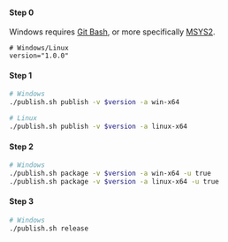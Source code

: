 
#### Step 0

Windows requires [Git Bash](https://gitforwindows.org), or more specifically [MSYS2](https://www.msys2.org).

```
# Windows/Linux
version="1.0.0"
```

#### Step 1

```bash
# Windows
./publish.sh publish -v $version -a win-x64

# Linux
./publish.sh publish -v $version -a linux-x64
```

#### Step 2

```bash
# Windows
./publish.sh package -v $version -a win-x64 -u true
./publish.sh package -v $version -a linux-x64 -u true
```

#### Step 3

```bash
# Windows
./publish.sh release
```
